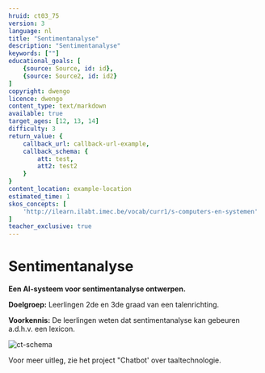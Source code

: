 ```yaml
---
hruid: ct03_75
version: 3
language: nl
title: "Sentimentanalyse"
description: "Sentimentanalyse"
keywords: [""]
educational_goals: [
    {source: Source, id: id}, 
    {source: Source2, id: id2}
]
copyright: dwengo
licence: dwengo
content_type: text/markdown
available: true
target_ages: [12, 13, 14]
difficulty: 3
return_value: {
    callback_url: callback-url-example,
    callback_schema: {
        att: test,
        att2: test2
    }
}
content_location: example-location
estimated_time: 1
skos_concepts: [
    'http://ilearn.ilabt.imec.be/vocab/curr1/s-computers-en-systemen'
]
teacher_exclusive: true
---
```

# Sentimentanalyse

**Een AI-systeem voor sentimentanalyse ontwerpen.**

**Doelgroep:** Leerlingen 2de en 3de graad van een talenrichting.

**Voorkennis:** De leerlingen weten dat sentimentanalyse kan gebeuren a.d.h.v. een lexicon.

![ct-schema](@learning-object/m_ct03_75/nl/3)

Voor meer uitleg, zie het project "Chatbot' over taaltechnologie. 
